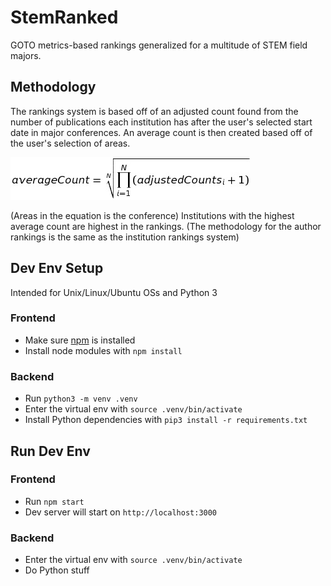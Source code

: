 # StemRanked
GOTO metrics-based rankings generalized for a multitude of STEM field majors.

## Methodology
The rankings system is based off of an adjusted count found from the number of publications each institution has after the user's selected start date in major conferences. An average count is then created based off of the user's selection of areas.

![equation](/public/ranking_equation.jpg)

(Areas in the equation is the conference)
Institutions with the highest average count are highest in the rankings.
(The methodology for the author rankings is the same as the institution rankings system)

## Dev Env Setup
Intended for Unix/Linux/Ubuntu OSs and Python 3

### Frontend
- Make sure [npm](https://www.npmjs.com/get-npm) is installed
- Install node modules with `npm install`

### Backend
- Run `python3 -m venv .venv`
- Enter the virtual env with `source .venv/bin/activate`
- Install Python dependencies with `pip3 install -r requirements.txt`

## Run Dev Env

### Frontend
- Run `npm start`
- Dev server will start on `http://localhost:3000`

### Backend
- Enter the virtual env with `source .venv/bin/activate`
- Do Python stuff
